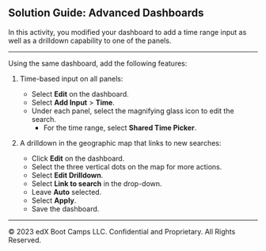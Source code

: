 ## Solution Guide: Advanced Dashboards

In this activity, you modified your dashboard to add a time range input as well as a drilldown capability to one of the panels.

---

Using the same dashboard, add the following features:

1. Time-based input on all panels:
    - Select **Edit** on the dashboard.
    - Select **Add Input** > **Time**.  
    - Under each panel, select the magnifying glass icon to edit the search. 
      - For the time range, select **Shared Time Picker**.

2. A drilldown in the geographic map that links to new searches:  
    - Click **Edit** on the dashboard.
    - Select the three vertical dots on the map for more actions.
    - Select **Edit Drilldown**.
    - Select **Link to search** in the drop-down.
    - Leave **Auto** selected.
    - Select **Apply**.
    - Save the dashboard.

---

&copy; 2023 edX Boot Camps LLC. Confidential and Proprietary. All Rights Reserved.  